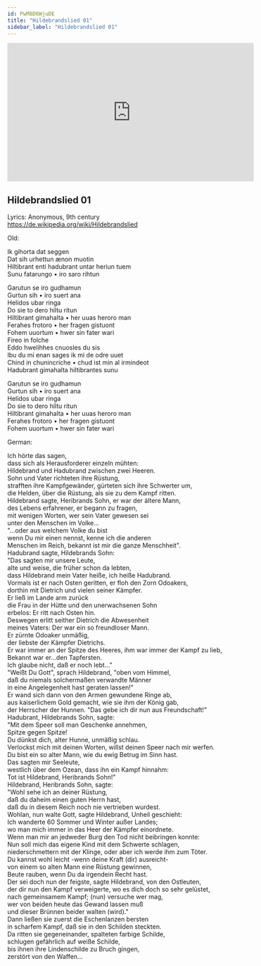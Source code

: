 ```yaml
---
id: PwM8D6WjuDE
title: "Hildebrandslied 01"
sidebar_label: "Hildebrandslied 01"
---
```


<div class="video-float-container">
  <iframe
    width="560"
    height="315"
    src="https://www.youtube.com/embed/PwM8D6WjuDE"
    title="YouTube video player"
    frameborder="0"
    allow="accelerometer; autoplay; clipboard-write; encrypted-media; gyroscope; picture-in-picture; web-share"
    referrerpolicy="strict-origin-when-cross-origin"
    allowfullscreen
  ></iframe>
</div>

## Hildebrandslied 01

Lyrics: Anonymous, 9th century  
https://de.wikipedia.org/wiki/Hildebrandslied

Old:

Ik gihorta dat seggen  
Dat sih urhettun ænon muotin  
Hiltibrant enti hadubrant untar heriun tuem  
Sunu fatarungo • iro saro rihtun

Garutun se iro gudhamun  
Gurtun sih • iro suert ana   
Helidos ubar ringa  
Do sie to dero hiltu ritun  
Hiltibrant gimahalta • her uuas heroro man  
Ferahes frotoro • her fragen gistuont  
Fohem uuortum • hwer sin fater wari  
Fireo in folche   
Eddo hwelihhes cnuosles du sis  
Ibu du mi enan sages ik mi de odre uuet  
Chind in chunincriche • chud ist min al irmindeot   
Hadubrant gimahalta hiltibrantes sunu

Garutun se iro gudhamun  
Gurtun sih • iro suert ana   
Helidos ubar ringa  
Do sie to dero hiltu ritun  
Hiltibrant gimahalta • her uuas heroro man  
Ferahes frotoro • her fragen gistuont  
Fohem uuortum • hwer sin fater wari

German:

Ich hörte das sagen,  
dass sich als Herausforderer einzeln mühten:  
Hildebrand und Hadubrand zwischen zwei Heeren.  
Sohn und Vater richteten ihre Rüstung,  
strafften ihre Kampfgewänder, gürteten sich ihre Schwerter um,  
die Helden, über die Rüstung, als sie zu dem Kampf ritten.  
Hildebrand sagte, Heribrands Sohn, er war der ältere Mann,  
des Lebens erfahrener, er begann zu fragen,  
mit wenigen Worten, wer sein Vater gewesen sei  
unter den Menschen im Volke...  
"...oder aus welchem Volke du bist  
wenn Du mir einen nennst, kenne ich die anderen  
Menschen im Reich, bekannt ist mir die ganze Menschheit".  
Hadubrand sagte, Hildebrands Sohn:  
"Das sagten mir unsere Leute,  
alte und weise, die früher schon da lebten,  
dass Hildebrand mein Vater heiße, ich heiße Hadubrand.  
Vormals ist er nach Osten geritten, er floh den Zorn Odoakers,  
dorthin mit Dietrich und vielen seiner Kämpfer.  
Er ließ im Lande arm zurück  
die Frau in der Hütte und den unerwachsenen Sohn  
erbelos: Er ritt nach Osten hin.  
Deswegen erlitt seither Dietrich die Abwesenheit  
meines Vaters: Der war ein so freundloser Mann.  
Er zürnte Odoaker unmäßig,  
der liebste der Kämpfer Dietrichs.  
Er war immer an der Spitze des Heeres, ihm war immer der Kampf zu lieb,  
Bekannt war er...den Tapfersten.  
Ich glaube nicht, daß er noch lebt..."  
"Weißt Du Gott", sprach Hildebrand, "oben vom Himmel,  
daß du niemals solchermaßen verwandte Männer  
in eine Angelegenheit hast geraten lassen!"  
Er wand sich dann von den Armen gewundene Ringe ab,  
aus kaiserlichem Gold gemacht, wie sie ihm der König gab,  
der Herrscher der Hunnen. "Das gebe ich dir nun aus Freundschaft!"  
Hadubrant, Hildebrands Sohn, sagte:  
"Mit dem Speer soll man Geschenke annehmen,  
Spitze gegen Spitze!  
Du dünkst dich, alter Hunne, unmäßig schlau.  
Verlockst mich mit deinen Worten, willst deinen Speer nach mir werfen.  
Du bist ein so alter Mann, wie du ewig Betrug im Sinn hast.  
Das sagten mir Seeleute,  
westlich über dem Ozean, dass ihn ein Kampf hinnahm:  
Tot ist Hildebrand, Heribrands Sohn!"  
Hildebrand, Heribrands Sohn, sagte:  
"Wohl sehe ich an deiner Rüstung,  
daß du daheim einen guten Herrn hast,  
daß du in diesem Reich noch nie vertrieben wurdest.  
Wohlan, nun walte Gott, sagte Hildebrand, Unheil geschieht:  
Ich wanderte 60 Sommer und Winter außer Landes;  
wo man mich immer in das Heer der Kämpfer einordnete.  
Wenn man mir an jedweder Burg den Tod nicht beibringen konnte:  
Nun soll mich das eigene Kind mit dem Schwerte schlagen,  
niederschmettern mit der Klinge, oder aber ich werde ihm zum Töter.  
Du kannst wohl leicht -wenn deine Kraft (dir) ausreicht-  
von einem so alten Mann eine Rüstung gewinnen,  
Beute rauben, wenn Du da irgendein Recht hast.  
Der sei doch nun der feigste, sagte Hildebrand, von den Ostleuten,  
der dir nun den Kampf verweigerte, wo es dich doch so sehr gelüstet,  
nach gemeinsamem Kampf; (nun) versuche wer mag,  
wer von beiden heute das Gewand lassen muß  
und dieser Brünnen beider walten (wird)."  
Dann ließen sie zuerst die Eschenlanzen bersten  
in scharfem Kampf, daß sie in den Schilden steckten.  
Da ritten sie gegeneinander, spalteten farbige Schilde,  
schlugen gefährlich auf weiße Schilde,  
bis ihnen ihre Lindenschilde zu Bruch gingen,  
zerstört von den Waffen...
